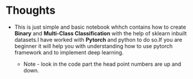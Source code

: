 # Thoughts 
* This is just simple and basic notebook whhch contains how to create **Binary** and **Multi-Class Classification** with the help
  of sklearn inbuilt datasets.I have worked with **Pytorch** and python to do so.If you are beginner it will help you with understanding how to use
  pytorch framework and to implement deep learning.

  * Note - look in the code part the head point numbers are up and down.
